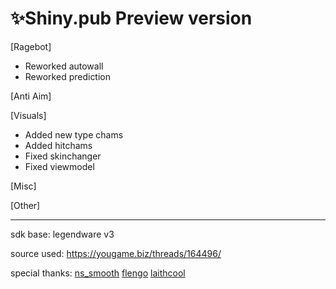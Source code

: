 # ✨Shiny.pub Preview version
 [Ragebot]
 
 - Reworked autowall
 - Reworked prediction
 
 [Anti Aim]
 
 [Visuals]
 
 - Added new type chams
 - Added hitchams
 - Fixed skinchanger
 - Fixed viewmodel 

 [Misc]
 
 [Other]
 
 
 ---------------------------------
 
 sdk base: legendware v3
 
 source used: https://yougame.biz/threads/164496/
 
 special thanks:
 [ns_smooth](https://yougame.biz/members/475164/)
 [flengo](https://yougame.biz/members/969909/)
 [laithcool](https://yougame.biz/members/425150/)

 
 


